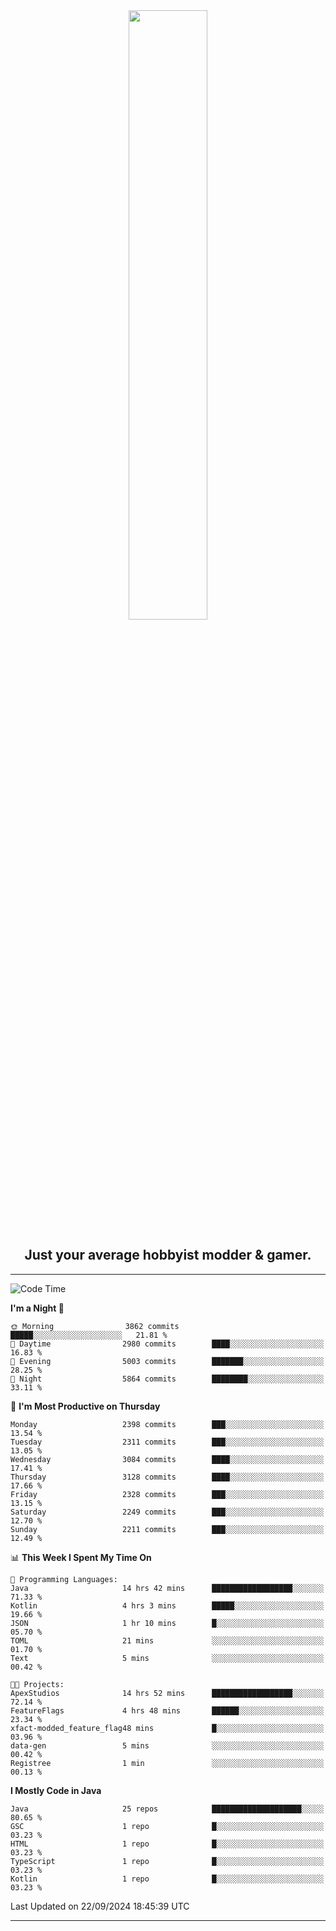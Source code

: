 <div align="center">
  <a href="https://apexmodder.xyz/"><img width="50%" height="50%" src="https://i.imgur.com/pc4HkGz.png"></a>
</div>
<h2 align="center">Just your average hobbyist modder & gamer.</h2>

---

<!--START_SECTION:waka-->
![Code Time](http://img.shields.io/badge/Code%20Time-1%2C478%20hrs%2037%20mins-blue)

**I'm a Night 🦉** 

```text
🌞 Morning                3862 commits        █████░░░░░░░░░░░░░░░░░░░░   21.81 % 
🌆 Daytime                2980 commits        ████░░░░░░░░░░░░░░░░░░░░░   16.83 % 
🌃 Evening                5003 commits        ███████░░░░░░░░░░░░░░░░░░   28.25 % 
🌙 Night                  5864 commits        ████████░░░░░░░░░░░░░░░░░   33.11 % 
```
📅 **I'm Most Productive on Thursday** 

```text
Monday                   2398 commits        ███░░░░░░░░░░░░░░░░░░░░░░   13.54 % 
Tuesday                  2311 commits        ███░░░░░░░░░░░░░░░░░░░░░░   13.05 % 
Wednesday                3084 commits        ████░░░░░░░░░░░░░░░░░░░░░   17.41 % 
Thursday                 3128 commits        ████░░░░░░░░░░░░░░░░░░░░░   17.66 % 
Friday                   2328 commits        ███░░░░░░░░░░░░░░░░░░░░░░   13.15 % 
Saturday                 2249 commits        ███░░░░░░░░░░░░░░░░░░░░░░   12.70 % 
Sunday                   2211 commits        ███░░░░░░░░░░░░░░░░░░░░░░   12.49 % 
```


📊 **This Week I Spent My Time On** 

```text
💬 Programming Languages: 
Java                     14 hrs 42 mins      ██████████████████░░░░░░░   71.33 % 
Kotlin                   4 hrs 3 mins        █████░░░░░░░░░░░░░░░░░░░░   19.66 % 
JSON                     1 hr 10 mins        █░░░░░░░░░░░░░░░░░░░░░░░░   05.70 % 
TOML                     21 mins             ░░░░░░░░░░░░░░░░░░░░░░░░░   01.70 % 
Text                     5 mins              ░░░░░░░░░░░░░░░░░░░░░░░░░   00.42 % 

🐱‍💻 Projects: 
ApexStudios              14 hrs 52 mins      ██████████████████░░░░░░░   72.14 % 
FeatureFlags             4 hrs 48 mins       ██████░░░░░░░░░░░░░░░░░░░   23.34 % 
xfact-modded_feature_flag48 mins             █░░░░░░░░░░░░░░░░░░░░░░░░   03.96 % 
data-gen                 5 mins              ░░░░░░░░░░░░░░░░░░░░░░░░░   00.42 % 
Registree                1 min               ░░░░░░░░░░░░░░░░░░░░░░░░░   00.13 % 
```

**I Mostly Code in Java** 

```text
Java                     25 repos            ████████████████████░░░░░   80.65 % 
GSC                      1 repo              █░░░░░░░░░░░░░░░░░░░░░░░░   03.23 % 
HTML                     1 repo              █░░░░░░░░░░░░░░░░░░░░░░░░   03.23 % 
TypeScript               1 repo              █░░░░░░░░░░░░░░░░░░░░░░░░   03.23 % 
Kotlin                   1 repo              █░░░░░░░░░░░░░░░░░░░░░░░░   03.23 % 
```




 Last Updated on 22/09/2024 18:45:39 UTC
<!--END_SECTION:waka-->

---
